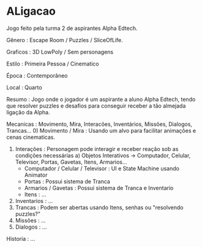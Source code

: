 # ALigacao
Jogo feito pela turma 2 de aspirantes Alpha Edtech.

Gênero : Escape Room / Puzzles / SliceOfLife.

Graficos : 3D LowPoly / Sem personagens

Estilo : Primeira Pessoa / Cinematico

Época : Contemporâneo

Local : Quarto

Resumo : Jogo onde o jogador é um aspirante a aluno Alpha Edtech, tendo que resolver puzzles e desafios para conseguir receber a tão almejada ligação da Alpha.

Mecanicas : Movimento, Mira, Interacões, Inventários, Missões, Dialogos, Trancas...
 0) Movimento / Mira : Usando um alvo para facilitar animações e cenas cinematicas.
 1) Interações : Personagem pode interagir e receber reação sob as condições necessárias 
    a) Objetos Interativos -> Computador, Celular, Televisor, Portas, Gavetas, Itens, Armarios...
      - Computador / Celular / Televisor : UI e State Machine usando Animator
      - Portas : Possui sistema de Tranca
      - Armarios / Gavetas : Possui sistema de Tranca e Inventario
      - Itens : ...
 2) Inventarios : ...
 3) Trancas : Podem ser abertas usando Itens, senhas ou "resolvendo puzzles?"
 4) Missões : ...
 5) Dialogos : ...

Historia : ...
